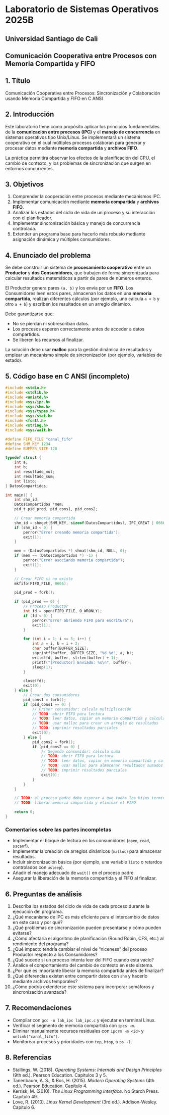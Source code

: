 # Laboratorio de Sistemas Operativos 2025B
## Universidad Santiago de Cali
## Comunicación Cooperativa entre Procesos con Memoria Compartida y FIFO

## 1. Título
Comunicación Cooperativa entre Procesos: Sincronización y Colaboración usando Memoria Compartida y FIFO en C ANSI

## 2. Introducción
Este laboratorio tiene como propósito aplicar los principios fundamentales de la **comunicación entre procesos (IPC)** y el **manejo de concurrencia** en sistemas operativos tipo Unix/Linux. Se implementará un sistema cooperativo en el cual múltiples procesos colaboran para generar y procesar datos mediante **memoria compartida** y **archivos FIFO**.  

La práctica permitirá observar los efectos de la planificación del CPU, el cambio de contexto, y los problemas de sincronización que surgen en entornos concurrentes.  

## 3. Objetivos
1. Comprender la cooperación entre procesos mediante mecanismos IPC.  
2. Implementar comunicación mediante **memoria compartida** y **archivos FIFO**.  
3. Analizar los estados del ciclo de vida de un proceso y su interacción con el planificador.  
4. Implementar sincronización básica y manejo de concurrencia controlada.  
5. Extender un programa base para hacerlo más robusto mediante asignación dinámica y múltiples consumidores.  

## 4. Enunciado del problema
Se debe construir un sistema de **procesamiento cooperativo** entre un **Productor** y **dos Consumidores**, que trabajen de forma sincronizada para calcular resultados matemáticos a partir de pares de números enteros.  

El Productor genera pares `(a, b)` y los envía por un **FIFO**. Los Consumidores leen estos pares, almacenan los datos en una **memoria compartida**, realizan diferentes cálculos (por ejemplo, uno calcula `a × b` y otro `a + b`) y escriben los resultados en un arreglo dinámico.  

Debe garantizarse que:
- No se pierdan ni sobrescriban datos.
- Los procesos esperen correctamente antes de acceder a datos compartidos.
- Se liberen los recursos al finalizar.  

La solución debe usar **malloc** para la gestión dinámica de resultados y emplear un mecanismo simple de sincronización (por ejemplo, variables de estado).  

## 5. Código base en C ANSI (incompleto)

```c
#include <stdio.h>
#include <stdlib.h>
#include <unistd.h>
#include <sys/ipc.h>
#include <sys/shm.h>
#include <sys/types.h>
#include <sys/stat.h>
#include <fcntl.h>
#include <string.h>
#include <sys/wait.h>

#define FIFO_FILE "canal_fifo"
#define SHM_KEY 1234
#define BUFFER_SIZE 128

typedef struct {
    int a;
    int b;
    int resultado_mul;
    int resultado_sum;
    int listo;
} DatosCompartidos;

int main() {
    int shm_id;
    DatosCompartidos *mem;
    pid_t pid_prod, pid_cons1, pid_cons2;

    // Crear memoria compartida
    shm_id = shmget(SHM_KEY, sizeof(DatosCompartidos), IPC_CREAT | 0666);
    if (shm_id < 0) {
        perror("Error creando memoria compartida");
        exit(1);
    }

    mem = (DatosCompartidos *) shmat(shm_id, NULL, 0);
    if (mem == (DatosCompartidos *) -1) {
        perror("Error asociando memoria compartida");
        exit(1);
    }

    // Crear FIFO si no existe
    mkfifo(FIFO_FILE, 0666);

    pid_prod = fork();

    if (pid_prod == 0) {
        // Proceso Productor
        int fd = open(FIFO_FILE, O_WRONLY);
        if (fd < 0) {
            perror("Error abriendo FIFO para escritura");
            exit(1);
        }

        for (int i = 1; i <= 5; i++) {
            int a = i, b = i + 2;
            char buffer[BUFFER_SIZE];
            snprintf(buffer, BUFFER_SIZE, "%d %d", a, b);
            write(fd, buffer, strlen(buffer) + 1);
            printf("[Productor] Enviado: %s\n", buffer);
            sleep(1);
        }

        close(fd);
        exit(0);
    } else {
        // Crear dos consumidores
        pid_cons1 = fork();
        if (pid_cons1 == 0) {
            // Primer consumidor: calcula multiplicación
            // TODO: abrir FIFO para lectura
            // TODO: leer datos, copiar en memoria compartida y calcular a*b
            // TODO: usar malloc para crear un arreglo de resultados
            // TODO: imprimir resultados parciales
            exit(0);
        } else {
            pid_cons2 = fork();
            if (pid_cons2 == 0) {
                // Segundo consumidor: calcula suma
                // TODO: abrir FIFO para lectura
                // TODO: leer datos, copiar en memoria compartida y calcular a+b
                // TODO: usar malloc para almacenar resultados sumados
                // TODO: imprimir resultados parciales
                exit(0);
            }
        }
    }

    // TODO: el proceso padre debe esperar a que todos los hijos terminen
    // TODO: liberar memoria compartida y eliminar el FIFO

    return 0;
}
```

### Comentarios sobre las partes incompletas
- Implementar el bloque de lectura en los consumidores (`open`, `read`, `sscanf`).  
- Implementar la creación de arreglos dinámicos (`malloc`) para almacenar resultados.  
- Incluir sincronización básica (por ejemplo, una variable `listo` o retardos controlados con `usleep`).  
- Añadir el manejo adecuado de `wait()` en el proceso padre.  
- Asegurar la liberación de la memoria compartida y el FIFO al finalizar.  

## 6. Preguntas de análisis
1. Describa los estados del ciclo de vida de cada proceso durante la ejecución del programa.  
2. ¿Qué mecanismo de IPC es más eficiente para el intercambio de datos en este caso y por qué?  
3. ¿Qué problemas de sincronización pueden presentarse y cómo pueden evitarse?  
4. ¿Cómo afectaría el algoritmo de planificación (Round Robin, CFS, etc.) al rendimiento del programa?  
5. ¿Qué impacto tendría cambiar el nivel de “niceness” del proceso Productor respecto a los Consumidores?  
6. ¿Qué sucede si un proceso intenta leer del FIFO cuando está vacío?  
7. Analice el comportamiento del cambio de contexto en este sistema.  
8. ¿Por qué es importante liberar la memoria compartida antes de finalizar?  
9. ¿Qué diferencias existen entre compartir datos con `shm` y hacerlo mediante archivos temporales?  
10. ¿Cómo podría extenderse este sistema para incorporar semáforos y sincronización avanzada?  

## 7. Recomendaciones
- Compilar con `gcc -o lab_ipc lab_ipc.c` y ejecutar en terminal Linux.  
- Verificar el segmento de memoria compartida con `ipcs -m`.  
- Eliminar manualmente recursos residuales con `ipcrm -m <id>` y `unlink("canal_fifo")`.  
- Monitorear procesos y prioridades con `top`, `htop`, o `ps -l`.  

## 8. Referencias
- Stallings, W. (2018). *Operating Systems: Internals and Design Principles* (9th ed.). Pearson Education. Capítulos 3 y 5.  
- Tanenbaum, A. S., & Bos, H. (2015). *Modern Operating Systems* (4th ed.). Pearson Education. Capítulo 4.  
- Kerrisk, M. (2010). *The Linux Programming Interface*. No Starch Press. Capítulo 49.  
- Love, R. (2010). *Linux Kernel Development* (3rd ed.). Addison-Wesley. Capítulo 6.  
